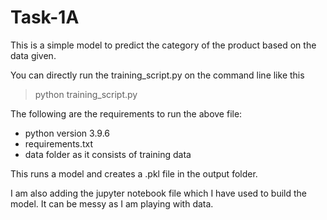 # Task-1A

This is a simple model to predict the category of the product based on the data given.

You can directly run the training_script.py on the command line like this 

> python training_script.py 

The following are the requirements to run the above file:
<ul>
<li>python version 3.9.6</li>
<li>requirements.txt</li>
<li>data folder as it consists of training data</li>
</ul>

This runs a model and creates a .pkl file in the output folder.

I am also adding the jupyter notebook file which I have used to build the model. It can be messy as I am playing with data.